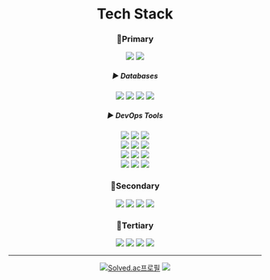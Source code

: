 <div align="center">

# Tech Stack

### 🥇Primary
<div> 
  <img src="https://img.shields.io/badge/Java-007396?style=for-the-badge&logo=OpenJDK&logoColor=white"/> 
  <img src="https://img.shields.io/badge/Spring-6DB33F?style=for-the-badge&logo=spring&logoColor=white"> 
</div>

##### ▶️ Databases
<div> 
  <img src="https://img.shields.io/badge/MySQL-4479A1?style=flat&logo=mysql&logoColor=white"> 
  <img src="https://img.shields.io/badge/PostgreSQL-4169E1?style=flat&logo=PostgreSQL&logoColor=white"/> 
  <img src="https://img.shields.io/badge/MongoDB-47A248?style=flat&logo=MongoDB&logoColor=white"> 
  <img src="https://img.shields.io/badge/Redis-DC382D?style=flat&logo=redis&logoColor=white"> 
</div>

##### ▶️ DevOps Tools
<div> 
  <img src="https://img.shields.io/badge/Kubernetes-326ce5?style=flat&logo=kubernetes&logoColor=white"> 
  <img src="https://img.shields.io/badge/Docker-2496ED?style=flat&logo=Docker&logoColor=white"/> 
  <img src="https://img.shields.io/badge/Jenkins-D24939?style=flat&logo=jenkins&logoColor=white"/> 
</div>
<div> 
  <img src="https://img.shields.io/badge/AWS EC2-FF9900?style=flat&logo=amazonec2&logoColor=white"/> 
  <img src="https://img.shields.io/badge/AWS S3-569A31?style=flat&logo=amazons3&logoColor=white"/> 
  <img src="https://img.shields.io/badge/AWS RDS-527FFF?style=flat&logo=amazonrds&logoColor=white"> 
</div>
<div> 
  <img src="https://img.shields.io/badge/Prometheus-E6522C?style=flat&logo=prometheus&logoColor=white"> 
  <img src="https://img.shields.io/badge/Grafana-F46800?style=flat&logo=grafana&logoColor=white"> 
  <img src="https://img.shields.io/badge/RabbitMQ-FF6600?style=flat&logo=rabbitmq&logoColor=white"/> 
  <!--<img src="https://img.shields.io/badge/Kafka-231F20?style=flat&logo=apachekafka&logoColor=white"> -->
</div>
<div>
  <img src="https://img.shields.io/badge/Elasticsearch-005571?style=flat&logo=elasticsearch&logoColor=white"> 
  <img src="https://img.shields.io/badge/Logstash-005571?style=flat&logo=logstash&logoColor=white"/> 
  <img src="https://img.shields.io/badge/Kibana-005571?style=flat&logo=kibana&logoColor=white"/> 
</div>

### 🥈Secondary
<div> 
  <img src="https://img.shields.io/badge/Kotlin-7F52FF?style=flat&logo=kotlin&logoColor=white">
  <img src="https://img.shields.io/badge/Javascript-F7DF1E?style=flat&logo=javascript&logoColor=black"> 
  <img src="https://img.shields.io/badge/Node.js-339933?style=flat&logo=node.js&logoColor=white"> 
  <!--<img src="https://img.shields.io/badge/NestJS-E0234E?style=flat&logo=nestjs&logoColor=white"> -->
  <img src="https://img.shields.io/badge/Express-000000?style=flat&logo=express&logoColor=white"> 
</div>

### 🥉Tertiary
<div>
  <img src="https://img.shields.io/badge/Typescript-3178C6?style=flat&logo=typescript&logoColor=white"> 
  <img src="https://img.shields.io/badge/Next.js-000000?style=flat&logo=next.js&logoColor=white"> 
  <img src="https://img.shields.io/badge/React-61DAFB?style=flat&logo=react&logoColor=black"> 
  <img src="https://img.shields.io/badge/Figma-F24E1E?style=flat&logo=figma&logoColor=white"> 
</div>

---

<a href="https://solved.ac/given02"><img src="http://mazassumnida.wtf/api/mini/generate_badge?boj=given02" alt="Solved.ac프로필"></a>
<img src="https://img.shields.io/badge/-000000?style=flat&logo=apple&logoColor=white">

<!--![header](https://capsule-render.vercel.app/api?type=waving&color=0:EEEEEE,100:99ccff&text=Lee%20Joon%20Yeong👋&animation=twinkling&fontSize=40&fontAlign=50&fontAlignY=30&height=150&desc=Back-end%20Engineer&descAlign=60&descAlignY=50)-->
<!--[![trophy](https://github-profile-trophy.vercel.app/?username=given02&row=1&column=6)](https://github.com/ryo-ma/github-profile-trophy)-->
<!--[![Solved.ac Profile](http://mazassumnida.wtf/api/generate_badge?boj=given02)](https://solved.ac/profile/given02)-->
<!--![footer](https://capsule-render.vercel.app/api?type=waving&color=color=0:EEEEEE,100:99ccff&height=100&section=footer)-->

</div>
